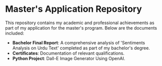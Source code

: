 # Master's Application Repository

This repository contains my academic and professional achievements as part of my application for the master's program. Below are the documents included:

- **Bachelor Final Report**: A comprehensive analysis of 'Sentiments Analysis on Urdu Text' completed as part of my bachelor's degree.
- **Certificates**: Documentation of relevant qualifications.
- **Python Project**: Dall-E Image Generator Using OpenAI.
